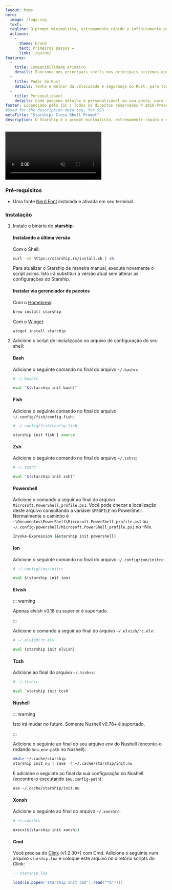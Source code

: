 ```yaml
---
layout: home
hero:
  image: /logo.svg
  text:
  tagline: O prompt minimalista, extremamente rápido e infinitamente personalizável para qualquer shell!
  actions:
    - 
      theme: brand
      text: Primeiros passos →
      link: ./guide/
features:
  - 
    title: Compatibilidade primeiro
    details: Funciona nos principais shells nos principais sistemas operacionais. Use em qualquer lugar!
  - 
    title: Poder do Rust
    details: Tenha o melhor da velocidade e segurança do Rust, para tornar seu prompt o mais rápido e confiável possível.
  - 
    title: Personalizável
    details: Cada pequeno detalhe é personalizável ao seu gosto, para tornar esse prompt o mínimo possível ou rico em recursos, como você preferir.
footer: Licenciado pelo ISC | Todos os direitos reservados © 2019-Presente | Contribuidores Starship
#Used for the description meta tag, for SEO
metaTitle: "Starship: Cross-Shell Prompt"
description: O Starship é o prompt minimalista, extremamente rápido e extremamente personalizável para qualquer shell! Mostra as informações que você precisa, mantendo-se elegante e minimalista. Instalação rápida disponível para Bash, Fish, ZSH, Ion, Tcsh, Elvish, Nu, Xonsh, Cmd e PowerShell.
---
```


<video class="demo-video" muted autoplay loop playsinline>
  <source src="/demo.webm" type="video/webm">
  <source src="/demo.mp4" type="video/mp4">
</video>

### Pré-requisitos

- Uma fonte [Nerd Font](https://www.nerdfonts.com/) instalada e ativada em seu terminal.

### Instalação

1. Instale o binário do **starship**:


   #### Instalando a última versão

   Com o Shell:

   ```sh
   curl -sS https://starship.rs/install.sh | sh
   ```

   Para atualizar o Starship de maneira manual, execute novamente o script acima. Isto irá substituir a versão atual sem alterar as configurações do Starship.


   #### Instalar via gerenciador de pacotes

   Com o [Homebrew](https://brew.sh/):

   ```sh
   brew install starship
   ```

   Com o [Winget](https://github.com/microsoft/winget-cli):

   ```powershell
   winget install starship
   ```

1. Adicione o script de inicialização no arquivo de configuração do seu shell:


   #### Bash

   Adicione o seguinte comando no final do arquivo `~/.bashrc`:

   ```sh
   # ~/.bashrc

   eval "$(starship init bash)"
   ```


   #### Fish

   Adicione o seguinte comando no final do arquivo `~/.config/fish/config.fish`:

   ```sh
   # ~/.config/fish/config.fish

   starship init fish | source
   ```


   #### Zsh

   Adicione o seguinte comando no final do arquivo `~/.zshrc`:

   ```sh
   # ~/.zshrc

   eval "$(starship init zsh)"
   ```


   #### Powershell

   Adicione o comando a seguir ao final do arquivo `Microsoft.PowerShell_profile.ps1`. Você pode checar a localização deste arquivo consultando a variável `$PROFILE` no PowerShell. Normalmente o caminho é  `~\Documentos\PowerShell\Microsoft.PowerShell_profile.ps1` ou `~/.config/powershell/Microsoft.PowerShell_profile.ps1` no -Nix.

   ```sh
   Invoke-Expression (&starship init powershell)
   ```


   #### Ion

   Adicione o seguinte comando no final do arquivo `~/.config/ion/initrc`:

   ```sh
   # ~/.config/ion/initrc

   eval $(starship init ion)
   ```


   #### Elvish

   ::: warning

   Apenas elvish v0.18 ou superior é suportado.

   :::

   Adicione o comando a seguir ao final do arquivo `~/.elvish/rc.elv`:

   ```sh
   # ~/.elvish/rc.elv

   eval (starship init elvish)
   ```


   #### Tcsh

   Adicione ao final do arquivo `~/.tcshrc`:

   ```sh
   # ~/.tcshrc

   eval `starship init tcsh`
   ```


   #### Nushell

   ::: warning

   Isto irá mudar no futuro. Somente Nushell v0.78+ é suportado.

   :::

   Adicione o seguinte ao final do seu arquivo env do Nushell (enconte-o rodando  `$nu.env-path` no Nushell):

   ```sh
   mkdir ~/.cache/starship
   starship init nu | save -f ~/.cache/starship/init.nu
   ```

   E adicione o seguinte ao final da sua configuração do Nushell (encontre-o executando `$nu.config-path`):

   ```sh
   use ~/.cache/starship/init.nu
   ```


   #### Xonsh

   Adicione o seguinte ao final do arquivo `~/.xonshrc`:

   ```sh
   # ~/.xonshrc

   execx($(starship init xonsh))
   ```


   #### Cmd

   Você precisa do [Clink](https://chrisant996.github.io/clink/clink.html) (v1.2.30+) com Cmd. Adicione o seguinte num arquivo `starship.lua` e coloque este arquivo no diretório scripts do Clink:

   ```lua
   -- starship.lua

   load(io.popen('starship init cmd'):read("*a"))()
   ```

